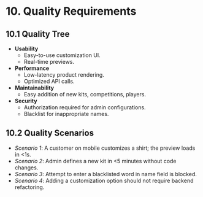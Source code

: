 # 10. Quality Requirements

## 10.1 Quality Tree
- **Usability**
  - Easy-to-use customization UI.
  - Real-time previews.
- **Performance**
  - Low-latency product rendering.
  - Optimized API calls.
- **Maintainability**
  - Easy addition of new kits, competitions, players.
- **Security**
  - Authorization required for admin configurations.
  - Blacklist for inappropriate names.

## 10.2 Quality Scenarios
- *Scenario 1*: A customer on mobile customizes a shirt; the preview loads in <1s.
- *Scenario 2*: Admin defines a new kit in <5 minutes without code changes.
- *Scenario 3*: Attempt to enter a blacklisted word in name field is blocked.
- *Scenario 4*: Adding a customization option should not require backend refactoring.
